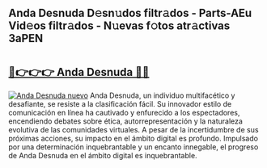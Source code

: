 ## Anda Desnuda D𝚎sn𝚞dos filtr𝚊dos - Parts-AEu Vid𝚎os filtr𝚊dos - N𝚞evas f𝚘tos atr𝚊ctivas 3aPEN

# <h2><a href="http://mb6q4hc.tromn.icu/?c=Anda+Desnuda">🔗👉👉👉 Anda Desnuda 🔗🔗</a></h2>

[![Anda Desnuda nuevo](https://i.imgur.com/pEAQMta.gif)](http://mb6q4hc.tromn.icu/?c=Anda+Desnuda)
Anda Desnuda, un individuo multifacético y desafiante, se resiste a la clasificación fácil. Su innovador estilo de comunicación en línea ha cautivado y enfurecido a los espectadores, encendiendo debates sobre ética, autorrepresentación y la naturaleza evolutiva de las comunidades virtuales. A pesar de la incertidumbre de sus próximas acciones, su impacto en el ámbito digital es profundo. Impulsado por una determinación inquebrantable y un encanto innegable, el progreso de Anda Desnuda en el ámbito digital es inquebrantable.

